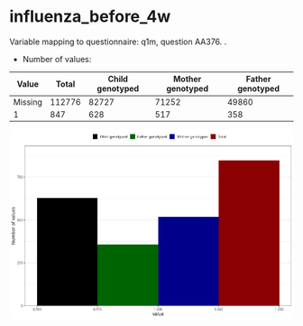 # influenza_before_4w
Variable mapping to questionnaire: q1m, question AA376.
.
- Number of values:

| Value | Total | Child genotyped | Mother genotyped | Father genotyped |
| ----- | ----- | --------------- | ---------------- | ---------------- |
| Missing | 112776 | 82727 | 71252 | 49860 |
| 1 | 847 | 628 | 517 |358 |



![](influenza_before_4w_n.png)



